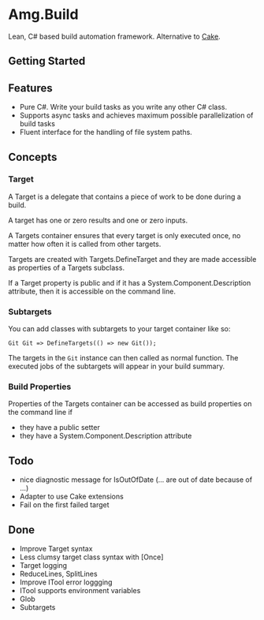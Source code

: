 # Amg.Build

Lean, C# based build automation framework. Alternative to [Cake](https://cakebuild.net/).

## Getting Started

## Features

* Pure C#. Write your build tasks as you write any other C# class. 
* Supports async tasks and achieves maximum possible parallelization of build tasks
* Fluent interface for the handling of file system paths.

## Concepts

### Target

A Target is a delegate that contains a piece of work to be done during a build.

A target has one or zero results and one or zero inputs.

A Targets container ensures that every target is only executed once, no matter how often it is called from other targets.

Targets are created with Targets.DefineTarget and they are made accessible as properties of a Targets subclass.

If a Target property is public and if it has a System.Component.Description attribute, then it is accessible on the command line.

### Subtargets

You can add classes with subtargets to your target container like so:

````
Git Git => DefineTargets(() => new Git());
````

The targets in the `Git` instance can then called as normal function. The executed jobs of the subtargets will appear in your build summary.

### Build Properties

Properties of the Targets container can be accessed as build properties on the command line if
* they have a public setter
* they have a System.Component.Description attribute

## Todo

* nice diagnostic message for IsOutOfDate (... are out of date because of ...)
* Adapter to use Cake extensions
* Fail on the first failed target

## Done

* Improve Target syntax
* Less clumsy target class syntax with [Once]
* Target logging
* ReduceLines, SplitLines
* Improve ITool error loggging
* ITool supports environment variables
* Glob
* Subtargets
